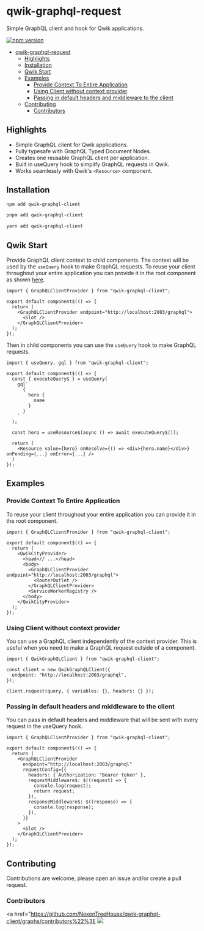 # qwik-graphql-request

Simple GraphQL client and hook for Qwik applications.

[![npm version](https://badge.fury.io/js/qwik-graphql-client.svg)](https://badge.fury.io/js/qwik-graphql-client)

- [qwik-graphql-request](#qwik-graphql-request)
  - [Highlights](#highlights)
  - [Installation](#installation)
  - [Qwik Start](#qwik-start)
  - [Examples](#examples)
    - [Provide Context To Entire Application](#provide-context-to-entire-application)
    - [Using Client without context provider](#using-client-without-context-provider)
    - [Passing in default headers and middleware to the client](#passing-in-default-headers-and-middleware-to-the-client)
  - [Contributing](#contributing)
    - [Contributors](#contributors)

## Highlights

- Simple GraphQL client for Qwik applications.
- Fully typesafe with GraphQL Typed Document Nodes.
- Creates one reusable GraphQL client per application.
- Built in useQuery hook to simplify GraphQL requests in Qwik.
- Works seamlessly with Qwik's `<Resource>` component.

## Installation

```sh
npm add qwik-graphql-client
```

```sh
pnpm add qwik-graphql-client
```

```sh
yarn add qwik-graphql-client
```

## Qwik Start

Provide GraphQL client context to child components. The context will be used by the `useQuery` hook to make GraphQL requests. To reuse your client throughout your entire application you can provide it in the root component as shown [here](#provide-context-to-entire-application).

```tsx
import { GraphQLClientProvider } from "qwik-graphql-client";

export default component$(() => {
  return (
    <GraphQLClientProvider endpoint="http://localhost:2003/graphql">
      <Slot />
    </GraphQLClientProvider>
  );
});
```

Then in child components you can use the `useQuery` hook to make GraphQL requests.

```tsx
import { useQuery, gql } from "qwik-graphql-client";

export default component$(() => {
  const { executeQuery$ } = useQuery(
    gql`
      {
        hero {
          name
        }
      }
    `
  );

  const hero = useResource$(async () => await executeQuery$());

  return (
    <Resource value={hero} onResolve={() => <div>{hero.name}</div>} onPending={...} onError={...} />
  )
});
```

## Examples

### Provide Context To Entire Application

To reuse your client throughout your entire application you can provide it in the root component.

```tsx
import { GraphQLClientProvider } from "qwik-graphql-client";

export default component$(() => {
  return (
    <QwikCityProvider>
      <head>// ...</head>
      <body>
        <GraphQLClientProvider endpoint="http://localhost:2003/graphql">
          <RouterOutlet />
        </GraphQLClientProvider>
        <ServiceWorkerRegistry />
      </body>
    </QwikCityProvider>
  );
});
```

### Using Client without context provider

You can use a GraphQL client independently of the context provider. This is useful when you need to make a GraphQL request outside of a component.

```tsx
import { QwikGraphQLClient } from "qwik-graphql-client";

const client = new QwikGraphQLClient({
  endpoint: "http://localhost:2003/graphql",
});

client.request(query, { variables: {}, headers: {} });
```

### Passing in default headers and middleware to the client

You can pass in default headers and middleware that will be sent with every request in the useQuery hook.

```tsx
import { GraphQLClientProvider } from "qwik-graphql-client";

export default component$(() => {
  return (
    <GraphQLClientProvider
      endpoint="http://localhost:2003/graphql"
      requestConfig={{
        headers: { Authorization: "Bearer token" },
        requestMiddleware$: $((request) => {
          console.log(request);
          return request;
        }),
        responseMiddleware$: $((response) => {
          console.log(response);
        }),
      }}
    >
      <Slot />
    </GraphQLClientProvider>
  );
});
```

## Contributing

Contributions are welcome, please open an issue and/or create a pull request.

### Contributors

<a href="https://github.com/NexonTreeHouse/qwik-graphql-client/graphs/contributors%22%3E
<img src="https://contrib.rocks/image?repo=NexonTreeHouse/qwik-graphql-client" />
</a>
